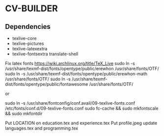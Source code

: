 # CV-BUILDER


## Dependencies

* texlive-core
* texlive-pictures
* texlive-latexextra
* texlive-fontsextra
translate-shell


Fix latex fonts
https://wiki.archlinux.org/title/TeX_Live
sudo ln -s /usr/share/texmf-dist/fonts/opentype/public/erewhon /usr/share/fonts/OTF/
sudo ln -s /usr/share/texmf-dist/fonts/opentype/public/erewhon-math /usr/share/fonts/OTF/
sudo ln -s /usr/share/texmf-dist/fonts/opentype/public/fontawesome /usr/share/fonts/OTF/

or

sudo ln -s /usr/share/fontconfig/conf.avail/09-texlive-fonts.conf /etc/fonts/conf.d/09-texlive-fonts.conf
sudo fc-cache && sudo mkfontscale && sudo mkfontdir


Put LOCATION on education.tex and experience.tex
Put  profile.jpeg
update languages.tex and programming.tex
